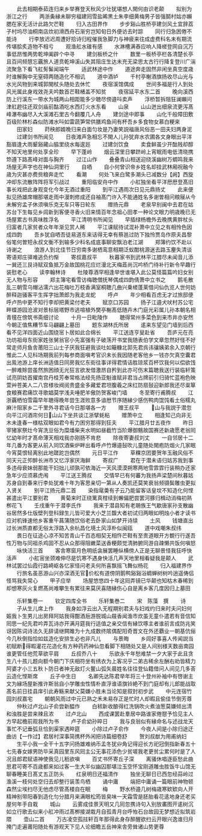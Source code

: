 <!-- { "loadSidebar": true } -->
　　此去相期泰茹连归来乡举赛登天秋风少壮犹堪想人閙何由识老颠
　　拟别为浙江之行
　　两浙夤縁未聊穷福建囘雪盐晞黒土朱李细黄梅男子皆强鬬村姑亦嬾腮在家无活计此路欠芒鞋
　　归入古田界作
　　步步谿山胜桥亭建剑风土宜辞荔子村坞尽油桐南店炊初滑西舟石渐穷岂知旬日外便访去时踪
　　同行归急困倦不能诗
　　行李放迟迟周遭好拾诗归程催我急脚力与神疲来往成虚费科名未有期流传堪脍炙造物不相亏
　　观渔舡水碓有感
　　水淋槽满舂应响人降槎登网自沉万事低昂惟两势乾坤阖辟个中寻
　　建剑板桥之什
　　数里一板桥亭栏各清楚长亭且百间频憇忘覊旅人道贲乾坤溪山失其阻庄生达未充无梁思太古行行降复登川广湍流聚急下看飞舡髣髴闻端午
　　适武林途中作
　　道途奔走固然非闲坐真空度歳时谁解胸中无窒碍两随造化不相讥
　　道中酒垆
　　千村亭榭酒旗扬收尽山光与水光风物到来城郭閙杖头随处去休忙
　　夜宿溪馆偶成
　　世间多福是行人到处风光属此身戏效尧夫吟数首芒鞋楮盖不知贫
　　夜宿延平水东二首
　　晚向溪西防上行溪东一带水为城两山相距能多少聴尽傍邉呌卖声
　　浮桥暂拆阻狂澜嬾问津舡趂往还双剑庙前酤酒吃水西灯火水东看
　　山泉
　　山山迸出细泉流更泻髙峰瀑布幽尽入大溪滩石里古今翻覆几人舟
　　建剑途中即事
　　山化千般障田敷百级阶林杉森似防滩水呌如雷蔬笋常供膳鸡鱼间有杯吾乡多食物女慕白粳来
　　田家妇
　　莳秧郎婿晚归来白面匀妆是乃妻笑説福唐风俗恶一田夫妇两身泥
　　过建剑书所闻见
　　日夜滩声急相忘不閙人儿孙犹弃水农圃各文身眼出平洋豁眉逢大雨颦谿藏山脇里绕水每逡廵
　　过建剑饮食
　　卖食鲜虽少开酤贱却醇不知天地里何处享全珍
　　早下蓬岭
　　烟云深里日攀跻岭上宵眠雨电低清晓携笻遵下路髙峰对面与胸齐
　　过江山作
　　叠叠青山相送迎绕溪幽树万蜩鸣我来场屋无声字也在神仙洞里行
　　自哂
　　自小何曾识帝乡姓名却挂武林厢祝融今歳为灾甚亦费赀粮奔走忙
　　看潮
　　何处飞来白鹭多潮头已减数分【阙】西旋冲却东流散阵阵将军引战过
　　重阳临安舟中作
　　小舡独坐看平洋厯厯登髙旧事长戏把此身观变化今年无酒过重阳
　　到平江遇雨次日见元鼎扬丈
　　此来便拟见扬雄席帽那堪走雨中漫刺修成还自袖髙门许入不能通姓名多谢曽相问粮屦从今未解穷孟子休须嗔乐克无车只等日轮东
　　赠扬元鼎
　　老泉早别闽中去君在姑苏台下生每见乡闾新到客便寻香火旧来情百年念祖心田孝一种论文眼力明歳晚已无场屋累古书真味胜浮名
　　平江清明书所闻见
　　早插绿杨檐外去晚携黄胖杖头归富者几家贫者众年年渐见赏人稀
　　平江课赋待试混补萧中立见之有相怜色因成四韵
　　吾乡犹自哂吾徒易道东来话得无幸有蔡邕过防下独怜贾岛作原夫昌黎俗笔何曽短永叔文衡不到输多少科名成底事聊安飘泊老江湖
　　郑簿约饮不赴以诗谢之
　　浪游人到北佳节日穷南多谢栖鸾意相期泛蚁酣桃源迷去路玉麈失清谈寄语郑庄驿难逃负约惭
　　寄叔嘉叔平
　　秋暮家书到武林平江腊尽未闻音儿添一巽还三艮诗赋双鱼抵万金故国桃花应烂漫北天梅蕋尚沉吟桥门待补行新令早趣行装慰老心
　　读李翰林诗
　　杜陵尊酒罕相逢举世谁堪入此公莫怪篇篇吟妇女别无人物与形容
　　郑主簿宅看雪访梅聴僧抚琴偶成四韵倩萧中立书之
　　鹅毛散乱三朝雪乌帽沾濡六出花梅吐万枝香满室桐聴几曲兴乗槎蓬莱借问仙仇览人世何妨醉释迦骚客平生挥字拙萧郎为我走龙蛇
　　呼卢
　　年少相看百虑无才过旅邸便呼卢热中更不知行李却把黄梁付老夫
　　赋京口苏园
　　扬子江邉犬吠村苏公宅畔蝶游园沧波对景标层塔野市逃喧植外樊亭榭髙低随卉木门庭光彩属儿孙本朝名相青氊在傍筑书斋细讨论
　　十月一日毗陵作
　　聴得常州多菜色到来市井亦安然今朝正值焦糟节车马翩翩上墓田
　　题东湖林氏所居
　　逺来东望见门墙到后西看不见洋四面近山围绕宻卜居如此合绵长
　　平江送连亨叟赴省
　　吾庐元在亮功坊祖母东街家姓张舅翁官小先富强有子破荡开书堂我随表伯学文章忽然好怪不好常走师月鱼舎莆阳三山士子厌我狂避我谈吐如簸糠北郭先君呉讳骧姨弟余入京朝行惟此二人见科场期我前列每参商面嗔考官识未长我因随老客他乡一钱亦欠真空囊君出鳯池游上庠长洲适值日同房我忆东街往事详得君情话胜琼浆百杯饮我何以偿欲饯一醉难賖尝虽然旅困顔无光狂言欲发借激昂自矜到此亦可伤末篇聴我送行装临轩策试亮阴妨首擢南宫丹桂芳奉常格法经先扬亚魁谁赋非君当占牌前引归骑忙蓝袍色映萱艸苍美人二八宫様妆阀阅贵盛金多藏爱君坦腹羲之床红防扇鼔迎新郎我还尽粜箪食粮赛君痛饮寻歌娼莫学浅夫唾肥羊傲防贺客峻门墙
　　冬至寄行甫腾叔
　　江浙覊栖怕雪霜早年聴得晚年尝生涯败意多谙厯节序随縁少感伤鸭肉馄饨看土俗糯丸麻汁阻家乡二千里外寻君话今日那堪各一方
　　赠王叔平
　　山与我説于潜忽向平江问酒帘何日山山下坐共谈江浙擘蚝粘
　　赠萧中立
　　相逢知己向非无木未逢春一様枯双眼如君今有力困穷那得到狂夫
　　平江腊月廿五夜作
　　昨日宰猪家祭灶今宵洗豆俗为糜燔柴夹水明如昼截竹当阶爆御魑故国赛还新歳愿老翁囘忆幼年时才髙命薄天相戏我亦刚肠不肯悲
　　除夜寄妻叔刘丈
　　一自邻居十二年几番为客更从前入同饮酒柴炉畔出看呼卢竹爆邉鼔吹儿童随处閙庖防烟火几家眠今宵莫恨轻离别此地蹉跎岂偶然
　　元日平江作
　　草粿京团要贺年玉融风俗不同天元正夘醉长洲市又忆浮家厌海鲜
　　寄叔广
　　君在于潜未语归姑苏我到事多违母衰妹弱那能干妇拙儿顽孰可依海近一天风漠漠朔寒两地雪霏霏行装稍办还家急年少应须慕虎闱
　　平江送王腾叔
　　交情早已有何蕃为我扬声梁楚间秋暮姑苏身自到春来行李处犹难十年为客思亲切一第从人奏凯还莫笑衰翁频镊鬓雕虫更拟入贤关
　　别平江扬元鼎二首
　　染指鼋羮有子云乃能留客话皇坟不知造化何悭甚遣出平江要别君
　　黄菊来时正绕篱真柑续到蠏偏肥尝罢河豚归楫动消梅初熟栁花飞
　　壬戌重午于潜李氏作
　　我来于潜县知有老耼族王气歇唐家孙支散幽谷居然多仕版壁列登科録生儿皆可爱大小芝兰馥大者初试归两眼如明烛小者才读书应对机锋速他乡客重午菖蒲随饮俗老去卧家山如梦开诗牍
　　土风
　　钱塘直出过长洲质直都无俗太浮路入余杭昌化境土风淳朴似闽瓯
　　道中戏嘲朱叔纬
　　畏日在征途心凉不知苦青山千百态相契无相忤芒鞋有至贵道眼开方覩行行遂吾性万物与同祖杀鸡固不忍从众那得阻嫩菜送香粳颇觉清肺腑同游自疎懒共饭何嗔怒
　　咏快活三首
　　客舎寒窗月色明纸衾展罢睡纵横傍人正是无聊景怪我狂呼快活声
　　小舡宻坐颈难伸尽是饥寒不遇身快活几声天地里相看疑我是颠人
　　武林试罢过仙霞行路崎岖各忆家怪问老夫何所喜飘摇飞舞似杨花
　　归入福建界作
　　行旅名虽恶游山兴亦深酒无官价松有道傍阴鹅鸭谿谿浴蜩蝉树树吟逍遥俦侣怪骂我失常心
　　甲子应举
　　场屋悠悠四十年这囘弄镜已华颠也知枯木春稀到却想寒灰火复燃髙尚难攀生有累往来莫厌喜随縁伤心自是离乡客几度因归上墓田



　　乐轩集卷一
　　钦定四库全书
　　乐轩集巻二
　　宋　陈藻　撰
　　诗
　　子从生儿席上作
　　我身如浮云出入无程期别君夫与妇戏约归来时夫问妇何娠我卜生男儿出房拜阿姑我得酣酒巵游脱城山屐香闻渔市炊虽无童仆遣若有音信知囘思一纪先君吟弄瓦诗亦开满月筵我行适值之亲交信有縁饮啄主者谁前言成防兆笑讶因陈词诗法久无辞请继闗雎为十九成数终隂偶配阳奇晋文在外还覇业一朝基伉俪今几秋倒指恰如兹造化安排生必也非凡儿
　　与景晦
　　乡闾好事喜人传闻説当初赋断得暇灌花花造化有方种药药神仙忽看脚下相随处又是人间别様天数亩南园谁更管任他荒草欲平肩
　　丘叔乔八十
　　乐欲永千年愁难禁一夕大家于此且贪生八十孩儿题向额今朝门下庆相符坐有绣衣为上客况乎二弟古稀余左酬右劝皆精力阿婆才小三五秋卜防日者神无敌灯火鳌山弧矢晨姓名往往登仙籍借问人间见几多荅云造化悭斯席
　　丘子中生日
　　名卿先达陈君举年将三十登州补袖中有啓谢主文为縁场屋新推许斯翁自小学雕虫性情朴直浮谁语旗铃絶不到门庭却有儿郎能战取髙名前日挂县庠引此寿觞来献父莫嫌小胜未当论知是叙封初步武
　　中元连宿竹园刘叔嘉宅
　　朝朝风雨过中元已熟之禾未易存正是忙时人却暇且偷佳节倒芳尊
　　仲秋过卢北山子俞尝新醖作
　　白秫新收酿得红洗锅吹火煮油葱莫嫌倾出清和浊胜是尝来辣且浓
　　过卢北山
　　西成课罢赴羣居中路谁家倦憇予恰见主人方早起檐前观我所为书
　　卢子俞幼孙晬日
　　我与良翁似有縁命名与述战龙天事忙不记垂弧旦恰到渠家遇晬筵
　　小除过卢子俞作
　　今夜人间是小除归途迂曲访【一作过】君居村深事简携杯外闲把诗篇细卷舒
　　贺刘叔猷为用甫纳妇
　　生平小我一全干十五字问扬雄难纳币孟冬犹丱角记得迎长方祀冠倒指新春五十七先春女嫁男防毕采真园里东风囘主公无事花添色少贫嗟我老更贫尘累何时是了人况且郎君赋语神使我见儿秖欲嗔
　　百丈书怀寄丘子深
　　离骚休唱逐臣愁此曲思君可寄不百歳都来如过客一生大半似幽囚那堪泣玉空怀宝刚道雕虫胜饭牛山馆无聊春睡美日髙丈五正防头
　　红泉明日还福清作
　　独坐无聊日已西忽经蒜岭过渔溪一枝何处空归去却整行装羡鸟栖
　　诵中庸
　　端把中庸诵一篇眼前神物顿森然尘埃扫尽无他虑尽管髙楼自在眠
　　梅
　　野水桥邉几树梅歳寒欵欵向人开精神别带阳春到造化匀分腊月来满眼松筠皆臭味一天霜雪是胚胎看花逺地身还老买屋何年手自栽
　　城山
　　云雾成佳景天明又几囘忽携诗句入别放畵图开逺树沉如立行歌去似来小舡冲雨过髙栁接湖栽月自孤青月台呼恠石台故园无梦想近拟筑岩隈
　　壶山二首
　　万古凌空孤拄轩百年那得此身存醉醒欲扫云开眼兴逸谁归月掩门走遍莆阳随处有游观天下见人论细瞻五岳神来舎旁耸诸山势更尊

